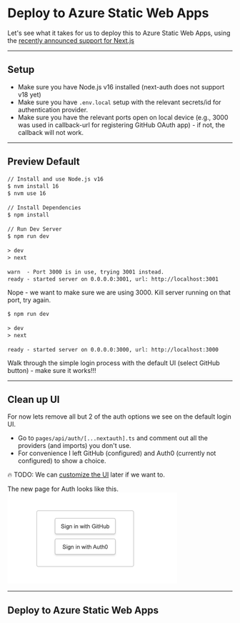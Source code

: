 # Deploy to Azure Static Web Apps

Let's see what it takes for us to deploy this to Azure Static Web Apps, using the [recently announced support for Next.js](https://learn.microsoft.com/en-us/azure/static-web-apps/nextjs)

---

## Setup
 - Make sure you have Node.js v16 installed (next-auth does not support v18 yet)
 - Make sure you have `.env.local` setup with the relevant secrets/id for authentication provider.
 - Make sure you have the relevant ports open on local device (e.g., 3000 was used in callback-url for registering GitHub OAuth app) - if not, the callback will not work.

---

## Preview Default

 ```
// Install and use Node.js v16
$ nvm install 16
$ nvm use 16

// Install Dependencies
$ npm install

// Run Dev Server
$ npm run dev

> dev
> next

warn  - Port 3000 is in use, trying 3001 instead.
ready - started server on 0.0.0.0:3001, url: http://localhost:3001
```

Nope - we want to make sure we are using 3000. Kill server running on that port, try again.

``` 
$ npm run dev

> dev
> next

ready - started server on 0.0.0.0:3000, url: http://localhost:3000
```

Walk through the simple login process with the default UI (select GitHub button) - make sure it works!!!

---

## Clean up UI

For now lets remove all but 2 of the auth options we see on the default login UI.
  - Go to `pages/api/auth/[...nextauth].ts` and comment out all the providers (and imports) you don't use.
  - For convenience I left GitHub (configured) and Auth0 (currently not configured) to show a choice.

🔥 TODO: We can [customize the UI](https://www.youtube.com/watch?v=kB6YNYZ63fw&feature=youtu.be) later if we want to.

The new page for Auth looks like this.
![](./img/next-auth-login-simplified.png)

---

## Deploy to Azure Static Web Apps